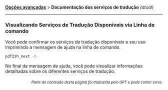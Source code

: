 [**Opções avançadas**](./introduction.md) > **Documentação dos serviços de tradução** _(atual)_

---

### Visualizando Serviços de Tradução Disponíveis via Linha de comando

Você pode confirmar os serviços de tradução disponíveis e seu uso imprimindo a mensagem de ajuda na linha de comando.

```bash
pdf2zh_next -h
```

No final da mensagem de ajuda, você pode visualizar informações detalhadas sobre os diferentes serviços de tradução.

<div align="right"> 
<h6><small>Parte do conteúdo desta página foi traduzida pelo GPT e pode conter erros.</small></h6>